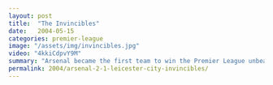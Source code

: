 ```yaml
---
layout: post
title:  "The Invincibles"
date:   2004-05-15
categories: premier-league
image: "/assets/img/invincibles.jpg"
video: "4kkiCdpvY9M"
summary: "Arsenal became the first team to win the Premier League unbeaten. Goals from Thierry Henry and Patrick Vieira secured the win over Leicester City."
permalink: 2004/arsenal-2-1-leicester-city-invincibles/
---
```

